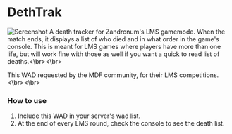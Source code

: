 # DethTrak
![Screenshot](https://i.imgur.com/CyrsGmh.png)
A death tracker for Zandronum's LMS gamemode. When the match ends, it displays a list of who died and in what order in the game's console. 
This is meant for LMS games where players have more than one life, but will work fine with those as well if you want a quick to read list of deaths.<\br><\br>

This WAD requested by the MDF community, for their LMS competitions.<\br><\br>

### How to use
1) Include this WAD in your server's wad list.
2) At the end of every LMS round, check the console to see the death list.
